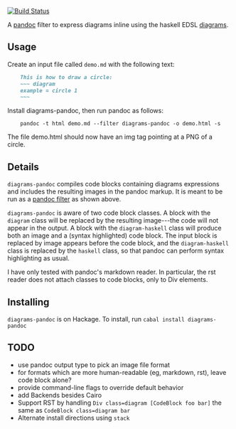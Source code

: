 [![Build Status](https://travis-ci.org/diagrams/diagrams-pandoc.svg?branch=master)](https://travis-ci.org/diagrams/diagrams-pandoc)

A [pandoc](http://johnmacfarlane.net/pandoc/) filter to express
diagrams inline using the haskell EDSL
[diagrams](http://projects.haskell.org/diagrams/).

## Usage

Create an input file called `demo.md` with the following text:

``` markdown
    This is how to draw a circle:
    ~~~ diagram
    example = circle 1
    ~~~
```

Install diagrams-pandoc, then run pandoc as follows:

``` shell
    pandoc -t html demo.md --filter diagrams-pandoc -o demo.html -s
```

The file demo.html should now have an img tag pointing at a PNG of a circle.

## Details

`diagrams-pandoc` compiles code blocks containing diagrams expressions
and includes the resulting images in the pandoc markup.  It is meant
to be run as a
[pandoc filter](http://johnmacfarlane.net/pandoc/scripting.html) as
shown above.

`diagrams-pandoc` is aware of two code block classes.  A block with
the `diagram` class will be replaced by the resulting image---the code
will not appear in the output.  A block with the `diagram-haskell`
class will produce both an image and a (syntax highlighted) code
block.  The input block is replaced by image appears before the code
block, and the `diagram-haskell` class is replaced by the `haskell`
class, so that pandoc can perform syntax highlighting as usual.

I have only tested with pandoc's markdown reader.  In particular, the
rst reader does not attach classes to code blocks, only to Div elements.

## Installing

`diagrams-pandoc` is on Hackage.  To install, run `cabal install diagrams-pandoc`

## TODO

* use pandoc output type to pick an image file format
* for formats which are more human-readable (eg, markdown, rst), leave
  code block alone?
* provide command-line flags to override default behavior
* add Backends besides Cairo
* Support RST by handling `Div class=diagram [CodeBlock foo bar]` the same as `CodeBlock class=diagram bar`
* Alternate install directions using `stack`
